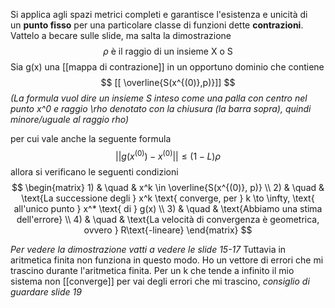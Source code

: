 Si applica agli spazi metrici completi e garantisce l'esistenza e unicità di un **punto fisso** per una particolare classe di funzioni dette **contrazioni**.
Vattelo a becare sulle slide, ma salta la dimostrazione
$$\rho \text{ è il raggio di un insieme X o S}$$
Sia g(x) una [[mappa di contrazione]] in un opportuno dominio che contiene
 $$
[[	\overline{S(x^{(0)},p)}]]
$$
_(La formula vuol dire un insieme S inteso come una palla con centro nel punto x^0
e raggio \rho denotato con la chiusura (la barra sopra), quindi minore/uguale al raggio rho)_

per cui vale anche la seguente formula
$$ 
	||g(x^{(0)})-x^{(0)}||\leq(1-L)\rho
	$$
allora si verificano le seguenti condizioni
$$
	\begin{matrix}
		1) & \quad & x^k \in \overline{S(x^{(0)}, p)} \\
		2) & \quad & \text{La successione degli } x^k \text{ converge, per } k \to \infty, \text{ all'unico punto } x^* \text{ di } g(x) \\
		3) & \quad & \text{Abbiamo una stima dell'errore} \\
		4) & \quad & \text{La velocità di convergenza è geometrica, ovvero } R\text{-lineare}
	\end{matrix}
$$

_Per vedere la dimostrazione vatti a vedere le slide 15-17_
Tuttavia in aritmetica finita non funziona in questo modo. Ho un vettore di errori che mi trascino durante l'aritmetica finita. Per un k che tende a infinito il mio sistema non [[converge]] per vai degli errori che mi trascino, _consiglio di guardare slide 19_


